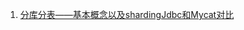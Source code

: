 1. [分库分表——基本概念以及shardingJdbc和Mycat对比](https://blog.csdn.net/jiadajing267/article/details/105799754/)
